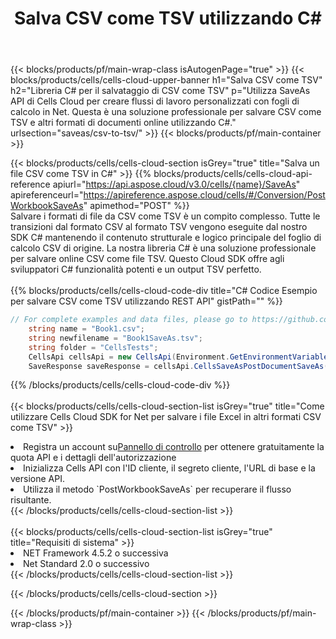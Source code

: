﻿---
title:  Salva CSV come TSV utilizzando C#
description:  Utilizzando Aspose.Cells Cloud SDK per C# per salvare il file in formato CSV come file in formato TSV.
---
{{< blocks/products/pf/main-wrap-class isAutogenPage="true" >}}
{{< blocks/products/cells/cells-cloud-upper-banner h1="Salva CSV come TSV" h2="Libreria C# per il salvataggio di CSV come TSV" p="Utilizza SaveAs API di Cells Cloud per creare flussi di lavoro personalizzati con fogli di calcolo in Net. Questa è una soluzione professionale per salvare CSV come TSV e altri formati di documenti online utilizzando C#." urlsection="saveas/csv-to-tsv/" >}}
{{< blocks/products/pf/main-container >}}

{{< blocks/products/cells/cells-cloud-section isGrey="true" title="Salva un file CSV come TSV in C#" >}}
{{% blocks/products/cells/cells-cloud-api-reference apiurl="https://api.aspose.cloud/v3.0/cells/{name}/SaveAs" apireferenceurl="https://apireference.aspose.cloud/cells/#/Conversion/PostWorkbookSaveAs" apimethod="POST" %}}
<br/>
Salvare i formati di file da CSV come TSV è un compito complesso. Tutte le transizioni dal formato CSV al formato TSV vengono eseguite dal nostro SDK C# mantenendo il contenuto strutturale e logico principale del foglio di calcolo CSV di origine. La nostra libreria C# è una soluzione professionale per salvare online CSV come file TSV. Questo Cloud SDK offre agli sviluppatori C# funzionalità potenti e un output TSV perfetto.
<br/>
<br/>
{{% blocks/products/cells/cells-cloud-code-div title="C# Codice Esempio per salvare CSV come TSV utilizzando REST API" gistPath="" %}}
  
```cs
// For complete examples and data files, please go to https://github.com/aspose-cells-cloud/aspose-cells-cloud-dotnet/
    string name = "Book1.csv";
    string newfilename = "Book1SaveAs.tsv";
    string folder = "CellsTests";
    CellsApi cellsApi = new CellsApi(Environment.GetEnvironmentVariable("ProductClientId"), Environment.GetEnvironmentVariable("ProductClientSecret"));
    SaveResponse saveResponse = cellsApi.CellsSaveAsPostDocumentSaveAs(name, null, newfilename, null,null,folder);
```
  
{{% /blocks/products/cells/cells-cloud-code-div %}}
<br/>
<br/>
{{< blocks/products/cells/cells-cloud-section-list isGrey="true" title="Come utilizzare Cells Cloud SDK for Net per salvare i file Excel in altri formati CSV come TSV" >}}
<li> Registra un account su<a href="https://dashboard.aspose.cloud/">Pannello di controllo</a> per ottenere gratuitamente la quota API e i dettagli dell'autorizzazione</li>
<li>Inizializza Cells API con l'ID cliente, il segreto cliente, l'URL di base e la versione API.</li>
<li>Utilizza il metodo `PostWorkbookSaveAs` per recuperare il flusso risultante.</li>
{{< /blocks/products/cells/cells-cloud-section-list >}}
<br/>
<br/>
{{< blocks/products/cells/cells-cloud-section-list isGrey="true" title="Requisiti di sistema" >}}
<li>NET Framework 4.5.2 o successiva</li>
<li>Net Standard 2.0 o successivo</li>
{{< /blocks/products/cells/cells-cloud-section-list >}}

{{< /blocks/products/cells/cells-cloud-section >}}

{{< /blocks/products/pf/main-container >}}
{{< /blocks/products/pf/main-wrap-class >}}
